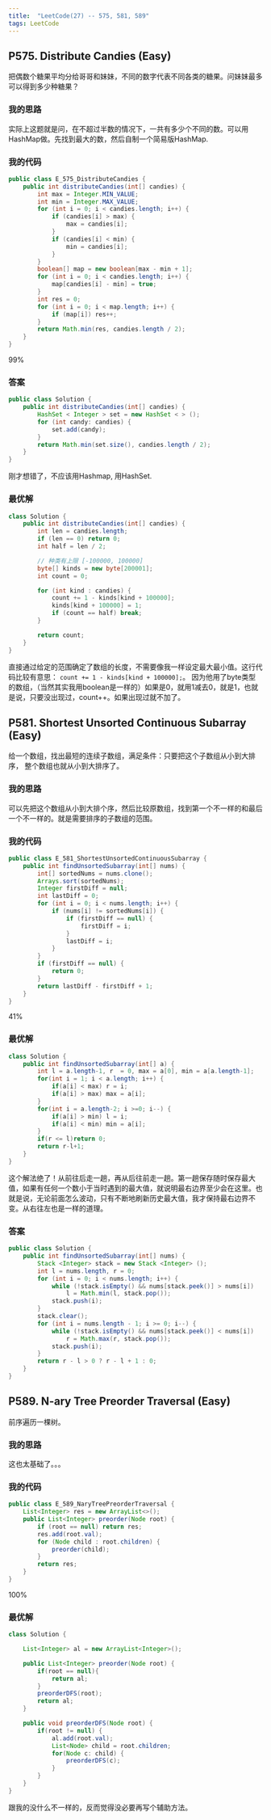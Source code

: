 ```yaml
---
title:  "LeetCode(27) -- 575, 581, 589"
tags: LeetCode
---
```


## P575. Distribute Candies (Easy)

把偶数个糖果平均分给哥哥和妹妹，不同的数字代表不同各类的糖果。问妹妹最多可以得到多少种糖果？

### 我的思路

实际上这题就是问，在不超过半数的情况下，一共有多少个不同的数。可以用HashMap做。先找到最大的数，然后自制一个简易版HashMap.

### 我的代码

```java
public class E_575_DistributeCandies {
    public int distributeCandies(int[] candies) {
        int max = Integer.MIN_VALUE;
        int min = Integer.MAX_VALUE;
        for (int i = 0; i < candies.length; i++) {
            if (candies[i] > max) {
                max = candies[i];
            }
            if (candies[i] < min) {
                min = candies[i];
            }
        }
        boolean[] map = new boolean[max - min + 1];
        for (int i = 0; i < candies.length; i++) {
            map[candies[i] - min] = true;
        }
        int res = 0;
        for (int i = 0; i < map.length; i++) {
            if (map[i]) res++;
        }
        return Math.min(res, candies.length / 2);
    }
}
```
99%

### 答案

```java
public class Solution {
    public int distributeCandies(int[] candies) {
        HashSet < Integer > set = new HashSet < > ();
        for (int candy: candies) {
            set.add(candy);
        }
        return Math.min(set.size(), candies.length / 2);
    }
}
```
刚才想错了，不应该用Hashmap, 用HashSet.

### 最优解

```java
class Solution {
    public int distributeCandies(int[] candies) {
        int len = candies.length;
        if (len == 0) return 0;
        int half = len / 2;

        // 种类有上限 [-100000, 100000]
        byte[] kinds = new byte[200001];
        int count = 0;

        for (int kind : candies) {
            count += 1 - kinds[kind + 100000];
            kinds[kind + 100000] = 1;
            if (count == half) break;
        }

        return count;
    }
}
```
直接通过给定的范围确定了数组的长度，不需要像我一样设定最大最小值。这行代码比较有意思：
`count += 1 - kinds[kind + 100000];`。 因为他用了byte类型的数组，（当然其实我用boolean是一样的）如果是0，就用1减去0，就是1，也就是说，只要没出现过，count++。如果出现过就不加了。

## P581. Shortest Unsorted Continuous Subarray (Easy)

给一个数组，找出最短的连续子数组，满足条件：只要把这个子数组从小到大排序， 整个数组也就从小到大排序了。

### 我的思路

可以先把这个数组从小到大排个序，然后比较原数组，找到第一个不一样的和最后一个不一样的。就是需要排序的子数组的范围。

### 我的代码

```java
public class E_581_ShortestUnsortedContinuousSubarray {
    public int findUnsortedSubarray(int[] nums) {
        int[] sortedNums = nums.clone();
        Arrays.sort(sortedNums);
        Integer firstDiff = null;
        int lastDiff = 0;
        for (int i = 0; i < nums.length; i++) {
            if (nums[i] != sortedNums[i]) {
                if (firstDiff == null) {
                    firstDiff = i;
                }
                lastDiff = i;
            }
        }
        if (firstDiff == null) {
            return 0;
        }
        return lastDiff - firstDiff + 1;
    }
}
```
41%

### 最优解

```java
class Solution {
    public int findUnsortedSubarray(int[] a) {
        int l = a.length-1, r  = 0, max = a[0], min = a[a.length-1];
        for(int i = 1; i < a.length; i++) {
            if(a[i] < max) r = i;
            if(a[i] > max) max = a[i];
        }
        for(int i = a.length-2; i >=0; i--) {
            if(a[i] > min) l = i;
            if(a[i] < min) min = a[i];
        }
        if(r <= l)return 0;
        return r-l+1;
    }
}
```
这个解法绝了！从前往后走一趟，再从后往前走一趟。第一趟保存随时保存最大值，如果有任何一个数小于当时遇到的最大值，就说明最右边界至少会在这里。也就是说，无论前面怎么波动，只有不断地刷新历史最大值，我才保持最右边界不变。从右往左也是一样的道理。


### 答案

```java
public class Solution {
    public int findUnsortedSubarray(int[] nums) {
        Stack <Integer> stack = new Stack <Integer> ();
        int l = nums.length, r = 0;
        for (int i = 0; i < nums.length; i++) {
            while (!stack.isEmpty() && nums[stack.peek()] > nums[i])
                l = Math.min(l, stack.pop());
            stack.push(i);
        }
        stack.clear();
        for (int i = nums.length - 1; i >= 0; i--) {
            while (!stack.isEmpty() && nums[stack.peek()] < nums[i])
                r = Math.max(r, stack.pop());
            stack.push(i);
        }
        return r - l > 0 ? r - l + 1 : 0;
    }
}
```

## P589. N-ary Tree Preorder Traversal (Easy)

前序遍历一棵树。

### 我的思路

这也太基础了。。。

### 我的代码

```java
public class E_589_NaryTreePreorderTraversal {
    List<Integer> res = new ArrayList<>();
    public List<Integer> preorder(Node root) {
        if (root == null) return res;
        res.add(root.val);
        for (Node child : root.children) {
            preorder(child);
        }
        return res;
    }
}
```
100%

### 最优解

```java
class Solution {

    List<Integer> al = new ArrayList<Integer>();

    public List<Integer> preorder(Node root) {
        if(root == null){
            return al;
        }
        preorderDFS(root);
        return al;
    }

    public void preorderDFS(Node root) {
        if(root != null) {
            al.add(root.val);
            List<Node> child = root.children;
            for(Node c: child) {
                preorderDFS(c);
            }
        }
    }
}
```
跟我的没什么不一样的，反而觉得没必要再写个辅助方法。

